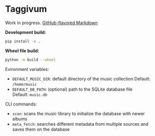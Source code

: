 # Taggivum

Work in progress.
[GitHub-flavored Markdown](https://guides.github.com/features/mastering-markdown/)

**Development build:**
```bash
pip install -e .
```

**Wheel file build:**
```bash
python -m build --wheel
```

Evironment variables:
- `DEFAULT_MUSIC_DIR`: default directory of the music collection
    Default: `/home/music`
- `DEFAULT_DB_PATH`: (optional) path to the SQLite database file  
    Default: `music.db`

CLI commands:
- `scan`: scans the music library to initialize the database with newer albums
- `meta_fetch`: searches different metadata from multiple sources and saves them on the database